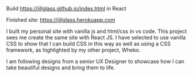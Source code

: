 Build https://jillglass.github.io/index.html in React

Finished site:  https://jillglass.herokuapp.com

I built my personal site with vanilla js and html/css in vs code.  This project sees me create the same site with React JS. I have selected to use vanilla CSS to show that I can build CSS in this way as well as using a CSS framework, as highlighted by my other project, Wheko.

I am following designs from a senior UX Designer to showcase how I can take beautiful designs and bring them to life.

